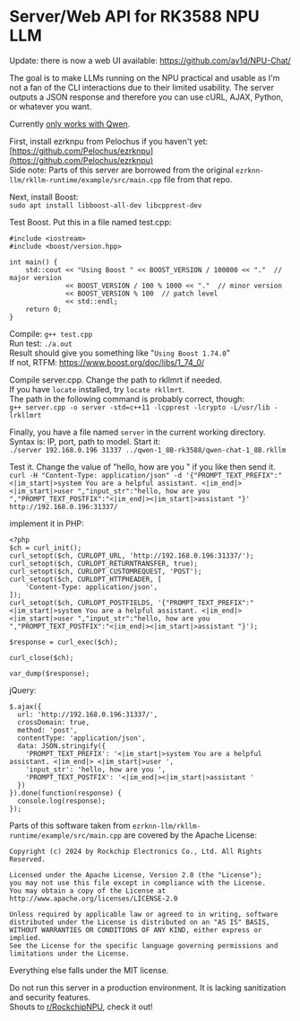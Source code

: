 # Server/Web API for RK3588 NPU LLM

Update: there is now a web UI available: https://github.com/av1d/NPU-Chat/  


The goal is to make LLMs running on the NPU practical and usable as I'm not a fan of the CLI interactions due to their limited usability. The server outputs a JSON response and therefore you can use cURL, AJAX, Python, or whatever you want.  

Currently [only works with Qwen](https://huggingface.co/Pelochus/qwen-1_8B-rk3588).  

First, install ezrknpu from Pelochus if you haven't yet:  
[https://github.com/Pelochus/ezrknpu](https://github.com/Pelochus/ezrknpu)  
Side note: Parts of this server are borrowed from the original `ezrknn-llm/rkllm-runtime/example/src/main.cpp` file from that repo.

Next, install Boost:  
`sudo apt install libboost-all-dev libcpprest-dev`

Test Boost. Put this in a file named test.cpp:
```
#include <iostream>
#include <boost/version.hpp>

int main() {
    std::cout << "Using Boost " << BOOST_VERSION / 100000 << "."  // major version
              << BOOST_VERSION / 100 % 1000 << "."  // minor version
              << BOOST_VERSION % 100  // patch level
              << std::endl;
    return 0;
}
```

Compile: `g++ test.cpp`  
Run test: `./a.out`  
Result should give you something like "`Using Boost 1.74.0`"    
If not, RTFM: https://www.boost.org/doc/libs/1_74_0/  

Compile server.cpp. Change the path to rkllmrt if needed.  
If you have `locate` installed, try `locate rkllmrt`.  
The path in the following command is probably correct, though:  
`g++ server.cpp -o server -std=c++11 -lcpprest -lcrypto -L/usr/lib -lrkllmrt`

Finally, you have a file named `server` in the current working directory.  
Syntax is: IP, port, path to model. Start it:  
`./server 192.168.0.196 31337 ../qwen-1_8B-rk3588/qwen-chat-1_8B.rkllm`

Test it. Change the value of "hello, how are you " if you like then send it.  
`curl -H "Content-Type: application/json" -d '{"PROMPT_TEXT_PREFIX":"<|im_start|>system You are a helpful assistant. <|im_end|> <|im_start|>user ","input_str":"hello, how are you ","PROMPT_TEXT_POSTFIX":"<|im_end|><|im_start|>assistant "}' http://192.168.0.196:31337/`

implement it in PHP:  
```
<?php
$ch = curl_init();
curl_setopt($ch, CURLOPT_URL, 'http://192.168.0.196:31337/');
curl_setopt($ch, CURLOPT_RETURNTRANSFER, true);
curl_setopt($ch, CURLOPT_CUSTOMREQUEST, 'POST');
curl_setopt($ch, CURLOPT_HTTPHEADER, [
    'Content-Type: application/json',
]);
curl_setopt($ch, CURLOPT_POSTFIELDS, '{"PROMPT_TEXT_PREFIX":"<|im_start|>system You are a helpful assistant. <|im_end|> <|im_start|>user ","input_str":"hello, how are you ","PROMPT_TEXT_POSTFIX":"<|im_end|><|im_start|>assistant "}');

$response = curl_exec($ch);

curl_close($ch);

var_dump($response);
```

jQuery:  
```
$.ajax({
  url: 'http://192.168.0.196:31337/',
  crossDomain: true,
  method: 'post',
  contentType: 'application/json',
  data: JSON.stringify({
    'PROMPT_TEXT_PREFIX': '<|im_start|>system You are a helpful assistant. <|im_end|> <|im_start|>user ',
    'input_str': 'hello, how are you ',
    'PROMPT_TEXT_POSTFIX': '<|im_end|><|im_start|>assistant '
  })
}).done(function(response) {
  console.log(response);
});
```

Parts of this software taken from `ezrknn-llm/rkllm-runtime/example/src/main.cpp` are covered by the Apache License:
```
Copyright (c) 2024 by Rockchip Electronics Co., Ltd. All Rights Reserved.

Licensed under the Apache License, Version 2.0 (the "License");
you may not use this file except in compliance with the License.
You may obtain a copy of the License at
http://www.apache.org/licenses/LICENSE-2.0

Unless required by applicable law or agreed to in writing, software
distributed under the License is distributed on an "AS IS" BASIS,
WITHOUT WARRANTIES OR CONDITIONS OF ANY KIND, either express or implied.
See the License for the specific language governing permissions and
limitations under the License.
```

Everything else falls under the MIT license.  

Do not run this server in a production environment. It is lacking sanitization and security features.  
Shouts to [r/RockchipNPU](https://old.reddit.com/r/RockchipNPU/), check it out!
